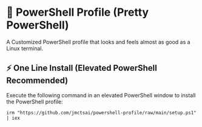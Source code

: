 # 🎨 PowerShell Profile (Pretty PowerShell)

A Customized PowerShell profile that looks and feels almost as good as a Linux terminal.

## ⚡ One Line Install (Elevated PowerShell Recommended)

Execute the following command in an elevated PowerShell window to install the PowerShell profile:

```PS
irm "https://github.com/jmctsai/powershell-profile/raw/main/setup.ps1" | iex
```